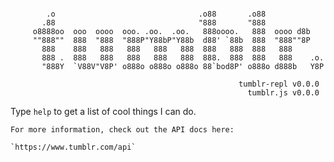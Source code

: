 ```

        .o                                .o88       .o88
       .88                                "888       "888
     o8888oo  ooo  oooo  ooo. .oo.  .oo.   888oooo.   888  oooo d8b
     ""888""  888  "888  "888P"Y88bP"Y88b  d88' `88b  888  "888""8P
       888    888   888   888   888   888  888   888  888   888
       888 .  888   888   888   888   888  888.  888  888   888    .o.
       "888Y  `V88V"V8P' o888o o888o o888o 88`bod8P' o888o d888b   Y8P

```
                                                       tumblr-repl v0.0.0
                                                         tumblr.js v0.0.0

Type `help` to get a list of cool things I can do.

    For more information, check out the API docs here:
                                               `https://www.tumblr.com/api`

